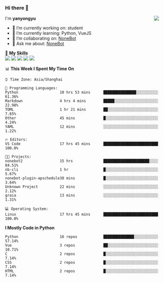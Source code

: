 ### Hi there 👋

<a href="#">
  <img align="right" src="https://github-readme-stats.vercel.app/api?username=yanyongyu&count_private=true&show_icons=true&bg_color=15,f2f7fd,E0EAFC" />
</a>

I'm **yanyongyu**

- 🔭 I’m currently working on: student
- 🌱 I’m currently learning: Python, VueJS
- 👯 I’m collaborating on: [NoneBot](https://github.com/nonebot)
- 💬 Ask me about: [NoneBot](https://github.com/nonebot)

🌟 **My Skills**  
![](https://img.shields.io/badge/-Python-3e74a2?style=flat-square&logo=Python&logoColor=fff)
![](https://img.shields.io/badge/-Vue-4fc08d?style=flat-square&logo=Vue.js&logoColor=fff)
![](https://img.shields.io/badge/-Node.js-339933?style=flat-square&logo=Node.js&logoColor=fff)
![](https://img.shields.io/badge/-Docker-2496ED?style=flat-square&logo=Docker&logoColor=fff)
![](https://img.shields.io/badge/-Linux-000000?style=flat-square&logo=Linux&logoColor=fff)

<!--START_SECTION:waka-->
📊 **This Week I Spent My Time On** 

```text
⌚︎ Time Zone: Asia/Shanghai

💬 Programming Languages: 
Python                   10 hrs 53 mins      ███████████████░░░░░░░░░░   61.36% 
Markdown                 4 hrs 4 mins        █████░░░░░░░░░░░░░░░░░░░░   22.98% 
TOML                     1 hr 21 mins        ██░░░░░░░░░░░░░░░░░░░░░░░   7.65% 
Other                    45 mins             █░░░░░░░░░░░░░░░░░░░░░░░░   4.24% 
YAML                     12 mins             ░░░░░░░░░░░░░░░░░░░░░░░░░   1.22%

🔥 Editors: 
VS Code                  17 hrs 45 mins      █████████████████████████   100.0%

🐱‍💻 Projects: 
nonebot2                 15 hrs              █████████████████████░░░░   84.51% 
nb-cli                   1 hr                █░░░░░░░░░░░░░░░░░░░░░░░░   5.67% 
nonebot-plugin-apschedule38 mins             █░░░░░░░░░░░░░░░░░░░░░░░░   3.64% 
Unknown Project          22 mins             ░░░░░░░░░░░░░░░░░░░░░░░░░   2.12% 
graia                    13 mins             ░░░░░░░░░░░░░░░░░░░░░░░░░   1.31%

💻 Operating System: 
Linux                    17 hrs 45 mins      █████████████████████████   100.0%

```

**I Mostly Code in Python** 

```text
Python                   16 repos            ██████████████░░░░░░░░░░░   57.14% 
Vue                      3 repos             ██░░░░░░░░░░░░░░░░░░░░░░░   10.71% 
C                        2 repos             █░░░░░░░░░░░░░░░░░░░░░░░░   7.14% 
CSS                      2 repos             █░░░░░░░░░░░░░░░░░░░░░░░░   7.14% 
HTML                     2 repos             █░░░░░░░░░░░░░░░░░░░░░░░░   7.14%

```



<!--END_SECTION:waka-->
